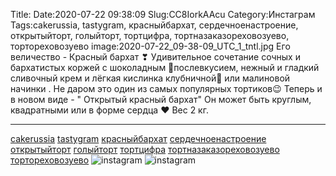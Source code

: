 Title:
Date:2020-07-22 09:38:09
Slug:CC8IorkAAcu
Category:Инстаграм
Tags:cakerussia, tastygram, красныйбархат, сердечноенастроение, открытыйторт, голыйторт, тортцифра, тортназаказореховозуево, тортореховозуево
image:2020-07-22_09-38-09_UTC_1_tntl.jpg
Его величество - Красный бархат ❣
 Удивительное сочетание сочных и бархатистых коржей с шоколадным 🍫послевкусием, нежный и гладкий сливочный крем и лёгкая кислинка клубничной🍓 или малиновой начинки . 
 Не даром это один из самых популярных тортиков😉
Теперь и в новом виде - " Открытый красный бархат"
Он может быть круглым, квадратными или в форме сердца ❤
Вес 2 кг.
___________________________________
[cakerussia]({tag}cakerussia) [tastygram]({tag}tastygram) [красныйбархат]({tag}красныйбархат)
[сердечноенастроение]({tag}сердечноенастроение) [открытыйторт]({tag}открытыйторт) [голыйторт]({tag}голыйторт) [тортцифра]({tag}тортцифра) [тортназаказореховозуево]({tag}тортназаказореховозуево) [тортореховозуево]({tag}тортореховозуево)
![instagram]({attach}images/2020-07-22_09-38-09_UTC_1.jpg)
![instagram]({attach}images/2020-07-22_09-38-09_UTC_2.jpg)
